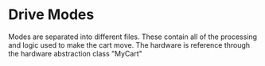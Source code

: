 # Drive Modes

Modes are separated into different files. These contain all of the processing and logic used to make the cart move. The hardware is reference through the hardware abstraction class "MyCart"